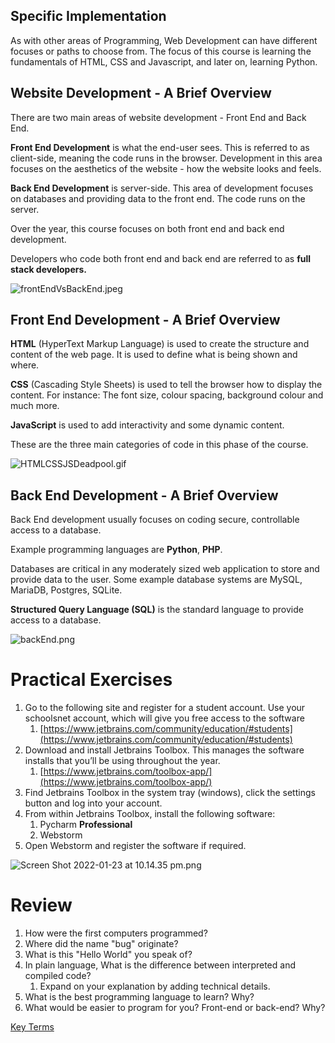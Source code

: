 ## Specific Implementation

As with other areas of Programming, Web Development can have different focuses or paths to choose from. The focus of this course is learning the fundamentals of HTML, CSS and Javascript, and later on, learning Python.
## Website Development - A Brief Overview

There are two main areas of website development - Front End and Back End. 

**Front End Development** is what the end-user sees. This is referred to as client-side, meaning the code runs in the browser. Development in this area focuses on the aesthetics of the website - how the website looks and feels.

**Back End Development** is server-side. This area of development focuses on databases and providing data to the front end. The code runs on the server. 

Over the year, this course focuses on both front end and back end development.

Developers who code both front end and back end are referred to as **full stack developers.**

![frontEndVsBackEnd.jpeg](frontEndVsBackEnd.jpeg)

## Front End Development - A Brief Overview

**HTML** (HyperText Markup Language) is used to create the structure and content of the web page. It is used to define what is being shown and where.

**CSS** (Cascading Style Sheets) is used to tell the browser how to display the content. For instance: The font size, colour spacing, background colour and much more.

**JavaScript** is used to add interactivity and some dynamic content. 

These are the three main categories of code in this phase of the course.

![HTMLCSSJSDeadpool.gif](HTMLCSSJSDeadpool.gif)

## Back End Development - A Brief Overview

Back End development usually focuses on coding secure, controllable access to a database. 

Example programming languages are **Python**, **PHP**. 

Databases are critical in any moderately sized web application to store and provide data to the user. Some example database systems are MySQL, MariaDB, Postgres, SQLite.

**Structured Query Language (SQL)** is the standard language to provide access to a database.

![backEnd.png](backEnd.png)

# Practical Exercises

1. Go to the following site and register for a student account. Use your schoolsnet account, which will give you free access to the software
    1. [https://www.jetbrains.com/community/education/#students](https://www.jetbrains.com/community/education/#students)
2. Download and install Jetbrains Toolbox. This manages the software installs that you’ll be using throughout the year. 
    1. [https://www.jetbrains.com/toolbox-app/](https://www.jetbrains.com/toolbox-app/)
3. Find Jetbrains Toolbox in the system tray (windows), click the settings button and log into your account.
4. From within Jetbrains Toolbox, install the following software:
    1. Pycharm **Professional** 
    2. Webstorm
5. Open Webstorm and register the software if required.

![Screen Shot 2022-01-23 at 10.14.35 pm.png](Notionimp/images/Screen_Shot_2022-01-23_at_10.14.35_pm.png)

# Review

1. How were the first computers programmed?
2. Where did the name "bug" originate?
3. What is this "Hello World" you speak of?
4. In plain language, What is the difference between interpreted and compiled code?
    1. Expand on your explanation by adding technical details.
5. What is the best programming language to learn? Why?
6. What would be easier to program for you? Front-end or back-end? Why?

[Key Terms](Key%20Terms%206439696650b04c02887d2c12657def67.csv)